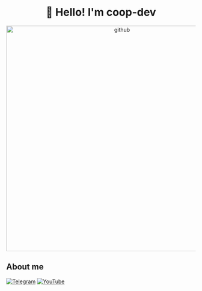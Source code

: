 <h1 align="center">👋 Hello! I'm coop-dev </h1>

<p align="center">
 <img width="600" src="https://media2.dev.to/dynamic/image/width=1000,height=420,fit=cover,gravity=auto,format=auto/https%3A%2F%2Fdev-to-uploads.s3.amazonaws.com%2Fuploads%2Farticles%2Fq12kf3xquzy473323zl0.gif" alt="github"/>
</p>

## About me
[![Telegram](https://img.shields.io/badge/-Telegram-2CA5E0?style=flat&logo=telegram&logoColor=white)](https://t.me/coop_dev)
[![YouTube](https://img.shields.io/badge/-YouTube-FF0000?style=flat&logo=youtube&logoColor=white)](https://www.youtube.com/)
